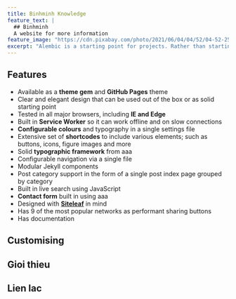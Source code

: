 ```yaml
---
title: Binhminh Knowledge
feature_text: |
  ## Binhminh
  A website for more information
feature_image: "https://cdn.pixabay.com/photo/2021/06/04/04/52/04-52-25-709_960_720.png"
excerpt: "Alembic is a starting point for projects. Rather than starting from scratch, this boilerplate is designed to get the ball rolling immediately. Install it, configure it, tweak it, push it."
---
```





## Features

- Available as a **theme gem** and **GitHub Pages** theme
- Clear and elegant design that can be used out of the box or as solid starting point
- Tested in all major browsers, including **IE and Edge**
- Built in **Service Worker** so it can work offline and on slow connections
- **Configurable colours** and typography in a single settings file
- Extensive set of **shortcodes** to include various elements; such as buttons, icons, figure images and more
- Solid **typographic framework** from aaa
- Configurable navigation via a single file
- Modular Jekyll components
- Post category support in the form of a single post index page grouped by category
- Built in live search using JavaScript
- **Contact form** built in using aaa
- Designed with **[Siteleaf](vutientrien.wordpress.com)** in mind
- Has 9 of the most popular networks as performant sharing buttons
- Has documentation


## Customising
## Gioi thieu
## Lien lac

